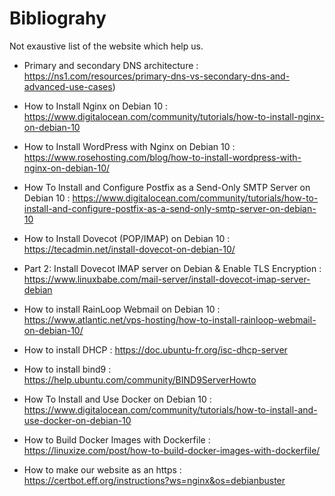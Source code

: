 # Bibliograhy

Not exaustive list of the website which help us.

-   Primary and secondary DNS architecture : https://ns1.com/resources/primary-dns-vs-secondary-dns-and-advanced-use-cases)

-   How to Install Nginx on Debian 10 : https://www.digitalocean.com/community/tutorials/how-to-install-nginx-on-debian-10

-   How to Install WordPress with Nginx on Debian 10 : https://www.rosehosting.com/blog/how-to-install-wordpress-with-nginx-on-debian-10/

-   How To Install and Configure Postfix as a Send-Only SMTP Server on Debian 10 : https://www.digitalocean.com/community/tutorials/how-to-install-and-configure-postfix-as-a-send-only-smtp-server-on-debian-10

-   How to Install Dovecot (POP/IMAP) on Debian 10 : https://tecadmin.net/install-dovecot-on-debian-10/

-   Part 2: Install Dovecot IMAP server on Debian & Enable TLS Encryption : https://www.linuxbabe.com/mail-server/install-dovecot-imap-server-debian

-   How to install RainLoop Webmail on Debian 10 : https://www.atlantic.net/vps-hosting/how-to-install-rainloop-webmail-on-debian-10/

-   How to install DHCP : https://doc.ubuntu-fr.org/isc-dhcp-server

-   How to install bind9 : https://help.ubuntu.com/community/BIND9ServerHowto

-   How To Install and Use Docker on Debian 10 : https://www.digitalocean.com/community/tutorials/how-to-install-and-use-docker-on-debian-10

-   How to Build Docker Images with Dockerfile : https://linuxize.com/post/how-to-build-docker-images-with-dockerfile/

-   How to make our website as an https : https://certbot.eff.org/instructions?ws=nginx&os=debianbuster
